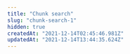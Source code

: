 ```yaml
---
title: "Chunk search"
slug: "chunk-search-1"
hidden: true
createdAt: "2021-12-14T02:45:46.981Z"
updatedAt: "2021-12-14T13:44:35.624Z"
---
```


